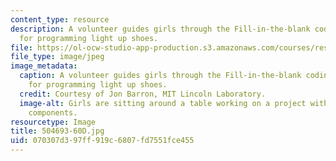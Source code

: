 ```yaml
---
content_type: resource
description: A volunteer guides girls through the Fill-in-the-blank coding activity
  for programming light up shoes.
file: https://ol-ocw-studio-app-production.s3.amazonaws.com/courses/res-2-005-girls-who-build-make-your-own-wearables-workshop-spring-2015/070307d397ff919c6807fd7551fce455_504693-60D.jpg
file_type: image/jpeg
image_metadata:
  caption: A volunteer guides girls through the Fill-in-the-blank coding activity
    for programming light up shoes.
  credit: Courtesy of Jon Barron, MIT Lincoln Laboratory.
  image-alt: Girls are sitting around a table working on a project with electronic
    components.
resourcetype: Image
title: 504693-60D.jpg
uid: 070307d3-97ff-919c-6807-fd7551fce455
---
```


